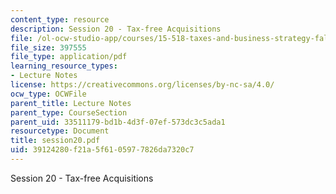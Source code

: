 ```yaml
---
content_type: resource
description: Session 20 - Tax-free Acquisitions
file: /ol-ocw-studio-app/courses/15-518-taxes-and-business-strategy-fall-2002/39124280f21a5f6105977826da7320c7_session20.pdf
file_size: 397555
file_type: application/pdf
learning_resource_types:
- Lecture Notes
license: https://creativecommons.org/licenses/by-nc-sa/4.0/
ocw_type: OCWFile
parent_title: Lecture Notes
parent_type: CourseSection
parent_uid: 33511179-bd1b-4d3f-07ef-573dc3c5ada1
resourcetype: Document
title: session20.pdf
uid: 39124280-f21a-5f61-0597-7826da7320c7
---
```

Session 20 - Tax-free Acquisitions